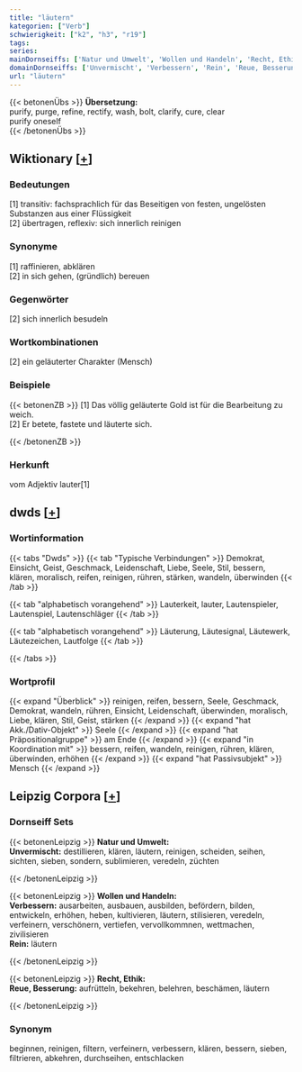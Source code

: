 ```yaml
---
title: "läutern"
kategorien: ["Verb"]
schwierigkeit: ["k2", "h3", "r19"]
tags:
series:
mainDornseiffs: ['Natur und Umwelt', 'Wollen und Handeln', 'Recht, Ethik']
domainDornseiffs: ['Unvermischt', 'Verbessern', 'Rein', 'Reue, Besserung']
url: "läutern"
---
```


{{< betonenÜbs >}}
**Übersetzung:**  
purify, purge, refine, rectify, wash, bolt, clarify, cure, clear  
purify  oneself  
{{< /betonenÜbs >}}

## Wiktionary [[+](https://de.wiktionary.org/wiki/läutern)]

### Bedeutungen
[1] transitiv: fachsprachlich für das Beseitigen von festen, ungelösten Substanzen aus einer Flüssigkeit  
[2] übertragen, reflexiv: sich innerlich reinigen  

### Synonyme
[1] raffinieren, abklären  
[2] in sich gehen, (gründlich) bereuen  

### Gegenwörter
[2] sich innerlich besudeln  

### Wortkombinationen
[2] ein geläuterter Charakter (Mensch)  

### Beispiele
{{< betonenZB >}}
[1] Das völlig geläuterte Gold ist für die Bearbeitung zu weich.  
[2] Er betete, fastete und läuterte sich.  

{{< /betonenZB >}}
### Herkunft
vom Adjektiv lauter[1]  



## dwds [[+](https://www.dwds.de/wb/läutern)]

### Wortinformation
{{< tabs "Dwds" >}}
{{< tab "Typische Verbindungen" >}}
Demokrat, Einsicht, Geist, Geschmack, Leidenschaft, Liebe, Seele, Stil, bessern, klären, moralisch, reifen, reinigen, rühren, stärken, wandeln, überwinden
{{< /tab >}}

{{< tab "alphabetisch vorangehend" >}}
Lauterkeit, lauter, Lautenspieler, Lautenspiel, Lautenschläger
{{< /tab >}}

{{< tab "alphabetisch vorangehend" >}}
Läuterung, Läutesignal, Läutewerk, Läutezeichen, Lautfolge
{{< /tab >}}

{{< /tabs >}}

### Wortprofil
{{< expand "Überblick" >}} reinigen, reifen, bessern, Seele, Geschmack, Demokrat, wandeln, rühren, Einsicht, Leidenschaft, überwinden, moralisch, Liebe, klären, Stil, Geist, stärken {{< /expand >}}
{{< expand "hat Akk./Dativ-Objekt" >}} Seele {{< /expand >}}
{{< expand "hat Präpositionalgruppe" >}} am Ende {{< /expand >}}
{{< expand "in Koordination mit" >}} bessern, reifen, wandeln, reinigen, rühren, klären, überwinden, erhöhen {{< /expand >}}
{{< expand "hat Passivsubjekt" >}} Mensch {{< /expand >}}

## Leipzig Corpora [[+](https://corpora.uni-leipzig.de/en/res?word=läutern&corpusId=deu_newscrawl-public_2018)]

### Dornseiff Sets
{{< betonenLeipzig >}}
**Natur und Umwelt:**  
**Unvermischt:** destillieren, klären, läutern, reinigen, scheiden, seihen, sichten, sieben, sondern, sublimieren, veredeln, züchten  

{{< /betonenLeipzig >}}


{{< betonenLeipzig >}}
**Wollen und Handeln:**  
**Verbessern:** ausarbeiten, ausbauen, ausbilden, befördern, bilden, entwickeln, erhöhen, heben, kultivieren, läutern, stilisieren, veredeln, verfeinern, verschönern, vertiefen, vervollkommnen, wettmachen, zivilisieren  
**Rein:** läutern  

{{< /betonenLeipzig >}}


{{< betonenLeipzig >}}
**Recht, Ethik:**  
**Reue, Besserung:** aufrütteln, bekehren, belehren, beschämen, läutern  

{{< /betonenLeipzig >}}

### Synonym
beginnen, reinigen, filtern, verfeinern, verbessern, klären, bessern, sieben, filtrieren, abkehren, durchseihen, entschlacken

